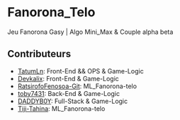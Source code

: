# Fanorona_Telo
Jeu Fanorona Gasy | Algo Mini_Max &amp; Couple alpha beta

## Contributeurs
- [TatumLn](https://github.com/TatumLn): Front-End && OPS & Game-Logic
- [Devkalix](https://github.com/Devkalix): Front-End & Game-Logic
- [RatsirofoFenosoa-Git](https://github.com/RatsirofoFenosoa-Git): ML_Fanorona-telo
- [toby7431](https://github.com/toby7431): Back-End & Game-Logic
- [DADDYB0Y](https://github.com/DADDYB0Y): Full-Stack & Game-Logic
- [Tiji-Tahina](https://github.com/Tiji-Tahina): ML_Fanorona-telo 
